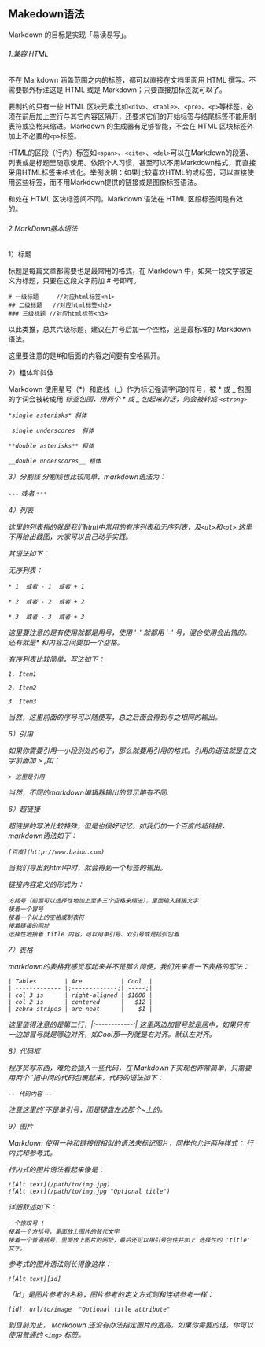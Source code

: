 Makedown语法
---

Markdown 的目标是实现「易读易写」。

###### 1.兼容 HTML
不在 Markdown 涵盖范围之内的标签，都可以直接在文档里面用 HTML 撰写。不需要额外标注这是 HTML 或是 Markdown；只要直接加标签就可以了。

要制约的只有一些 HTML 区块元素比如``<div>``、``<table>``、``<pre>``、``<p>``等标签，必须在前后加上空行与其它内容区隔开，还要求它们的开始标签与结尾标签不能用制表符或空格来缩进。Markdown 的生成器有足够智能，不会在 HTML 区块标签外加上不必要的``<p>``标签。

HTML的区段（行内）标签如``<span>``、``<cite>``、``<del>``可以在Markdown的段落、列表或是标题里随意使用。依照个人习惯，甚至可以不用Markdown格式，而直接采用HTML标签来格式化。举例说明：如果比较喜欢HTML的<a>或<img>标签，可以直接使用这些标签，而不用Markdown提供的链接或是图像标签语法。

和处在 HTML 区块标签间不同，Markdown 语法在 HTML 区段标签间是有效的。
###### 2.MarkDown基本语法
1）标题

标题是每篇文章都需要也是最常用的格式，在 Markdown 中，如果一段文字被定义为标题，只要在这段文字前加 # 号即可。
```
# 一级标题     //对应html标签<h1>
## 二级标题   //对应html标签<h2>
### 三级标题 //对应html标签<h3>
```
以此类推，总共六级标题，建议在井号后加一个空格，这是最标准的 Markdown 语法。

这里要注意的是#和后面的内容之间要有空格隔开。

2）粗体和斜体

Markdown 使用星号（*）和底线（_）作为标记强调字词的符号，被 * 或 _ 包围的字词会被转成用 <em> 标签包围，用两个 * 或 _ 包起来的话，则会被转成 ```<strong>```

```
*single asterisks* 斜体

_single underscores_ 斜体

**double asterisks** 粗体

__double underscores__ 粗体
```

3）分割线
分割线也比较简单，markdown语法为：

`---`
或者
`***`

4）列表

这里的列表指的就是我们html中常用的有序列表和无序列表，及``<ul>``和``<ol>``.这里不再给出截图，大家可以自己动手实践。

其语法如下：

无序列表：

```
* 1  或者 - 1  或者 + 1 

* 2  或者 - 2  或者 + 2 

* 3  或者 - 3  或者 + 3 
```

这里要注意的是有使用*就都是用*号，使用 '-' 就都用 '-' 号，混合使用会出错的。还有就是* 和内容之间要加一个空格。

有序列表比较简单，写法如下：
```
1. Item1

2. Item2

3. Item3
```
 当然，这里前面的序号可以随便写，总之后面会得到与之相同的输出。

5）引用

如果你需要引用一小段别处的句子，那么就要用引用的格式。引用的语法就是在文字前面加 > ,如：
```
> 这里是引用
```

当然，不同的markdown编辑器输出的显示略有不同.

6）超链接

超链接的写法比较特殊，但是也很好记忆，如我们加一个百度的超链接，markdown语法如下：
```
[百度](http://www.baidu.com)
```
当我们导出到html中时，就会得到一个<a>标签的输出。

链接内容定义的形式为：

    方括号（前面可以选择性地加上至多三个空格来缩进），里面输入链接文字
    接着一个冒号
    接着一个以上的空格或制表符
    接着链接的网址
    选择性地接着 title 内容，可以用单引号、双引号或是括弧包着

7）表格

markdown的表格我感觉写起来并不是那么简便，我们先来看一下表格的写法：

```
| Tables        | Are           | Cool  |
| ------------- |:-------------:| -----:|
| col 3 is      | right-aligned | $1600 |
| col 2 is      | centered      |   $12 |
| zebra stripes | are neat      |    $1 |
```
这里值得注意的是第二行，|:------------:|,这里两边加冒号就是居中，如果只有一边加冒号就是哪边对齐，如Cool那一列就是右对齐。默认左对齐。

 8）代码框

 程序员写东西，难免会插入一些代码，在 Markdown下实现也非常简单，只需要用两个 `把中间的代码包裹起来，代码的语法如下：
 
` -- 代码内容 -- `

 注意这里的`不是单引号，而是键盘左边那个~上的。
 
9）图片

Markdown 使用一种和链接很相似的语法来标记图片，同样也允许两种样式： 行内式和参考式。

行内式的图片语法看起来像是：

```
![Alt text](/path/to/img.jpg)
![Alt text](/path/to/img.jpg "Optional title")
```
详细叙述如下：

    一个惊叹号 !
    接着一个方括号，里面放上图片的替代文字
    接着一个普通括号，里面放上图片的网址，最后还可以用引号包住并加上 选择性的 'title' 文字。

参考式的图片语法则长得像这样：

    ![Alt text][id]
    
「id」是图片参考的名称，图片参考的定义方式则和连结参考一样：

    [id]: url/to/image  "Optional title attribute"
到目前为止， Markdown 还没有办法指定图片的宽高，如果你需要的话，你可以使用普通的 `<img>` 标签。








